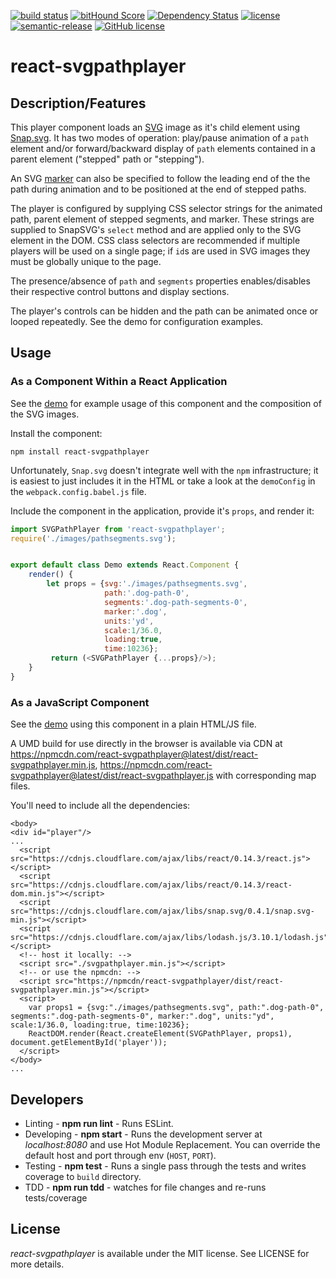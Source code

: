 [![build status](https://secure.travis-ci.org/saschwarz/react-svgpathplayer.svg?style=flat-square)](http://travis-ci.org/saschwarz/react-svgpathplayer) [![bitHound Score](https://www.bithound.io/github/saschwarz/react-svgpathplayer/badges/score.svg?style=flat-square)](https://www.bithound.io/github/saschwarz/react-svgpathplayer) [![Dependency Status](https://david-dm.org/saschwarz/react-svgpathplayer.svg?style=flat-square)](https://david-dm.org/saschwarz/react-svgpathplayer) [![license](https://img.shields.io/npm/v/react-svgpathplayer.svg?style=flat-square)](https://www.npmjs.com/package/react-svgpathplayer) [![semantic-release](https://img.shields.io/badge/%20%20%F0%9F%93%A6%F0%9F%9A%80-semantic--release-e10079.svg?style=flat-square)](https://github.com/semantic-release/semantic-release) [![GitHub license](https://img.shields.io/github/license/mashape/apistatus.svg?style=flat-square)](https://github.com/saschwarz/react-svgpathplayer/blob/master/LICENSE)
# react-svgpathplayer

## Description/Features

This player component loads an [SVG](https://en.wikipedia.org/wiki/Scalable_Vector_Graphics) image as it's child element using [Snap.svg](http://snapsvg.io/). It has two modes of operation: play/pause animation of a `path` element and/or forward/backward display of `path` elements contained in a parent element ("stepped" path or "stepping").

An SVG [marker](http://www.w3.org/TR/SVG/painting.html#Markers) can also be specified to follow the leading end of the the path during animation and to be positioned at the end of stepped paths.

The player is configured by supplying CSS selector strings for the animated path, parent element of stepped segments, and marker. These strings are supplied to SnapSVG's `select` method and are applied only to the SVG element in the DOM. CSS class selectors are recommended if multiple players will be used on a single page; if `id`s are used in SVG images they must be globally unique to the page.

The presence/absence of `path` and `segments` properties enables/disables their respective control buttons and display sections.

The player's controls can be hidden and the path can be animated once or looped repeatedly. See the demo for configuration examples.

## Usage

### As a Component Within a React Application

See the [demo](http://saschwarz.github.io/react-svgpathplayer/) for example usage of this component and the composition of the SVG images.

Install the component:

```
npm install react-svgpathplayer
```

Unfortunately, `Snap.svg` doesn't integrate well with the `npm` infrastructure; it is easiest to just includes it in the HTML or take a look at the `demoConfig` in the `webpack.config.babel.js` file.

Include the component in the application, provide it's `props`, and render it:

```javascript
import SVGPathPlayer from 'react-svgpathplayer';
require('./images/pathsegments.svg');


export default class Demo extends React.Component {
    render() {
        let props = {svg:'./images/pathsegments.svg',
                     path:'.dog-path-0',
                     segments:'.dog-path-segments-0',
                     marker:'.dog',
                     units:'yd',
                     scale:1/36.0,
                     loading:true,
                     time:10236};
         return (<SVGPathPlayer {...props}/>);
    }
}

```

### As a JavaScript Component

See the [demo](http://saschwarz.github.io/react-svgpathplayer/script.html) using this component in a plain HTML/JS file.

A UMD build for use directly in the browser is available via CDN at https://npmcdn.com/react-svgpathplayer@latest/dist/react-svgpathplayer.min.js, https://npmcdn.com/react-svgpathplayer@latest/dist/react-svgpathplayer.js with corresponding map files.

You'll need to include all the dependencies:

```
<body>
<div id="player"/>
...
  <script src="https://cdnjs.cloudflare.com/ajax/libs/react/0.14.3/react.js"></script>
  <script src="https://cdnjs.cloudflare.com/ajax/libs/react/0.14.3/react-dom.min.js"></script>
  <script src="https://cdnjs.cloudflare.com/ajax/libs/snap.svg/0.4.1/snap.svg-min.js"></script>
  <script src="https://cdnjs.cloudflare.com/ajax/libs/lodash.js/3.10.1/lodash.js"></script>
  <!-- host it locally: -->
  <script src="./svgpathplayer.min.js"></script>
  <!-- or use the npmcdn: -->
  <script src="https://npmcdn/react-svgpathplayer/dist/react-svgpathplayer.min.js"></script>
  <script>
    var props1 = {svg:"./images/pathsegments.svg", path:".dog-path-0", segments:".dog-path-segments-0", marker:".dog", units:"yd", scale:1/36.0, loading:true, time:10236};
    ReactDOM.render(React.createElement(SVGPathPlayer, props1), document.getElementById('player'));
  </script>
</body>
...
```

## Developers

* Linting - **npm run lint** - Runs ESLint.
* Developing - **npm start** - Runs the development server at *localhost:8080* and use Hot Module Replacement. You can override the default host and port through env (`HOST`, `PORT`).
* Testing - **npm test** - Runs a single pass through the tests and writes coverage to `build` directory.
* TDD - **npm run tdd** - watches for file changes and re-runs tests/coverage

## License

*react-svgpathplayer* is available under the MIT license. See LICENSE for more details.
